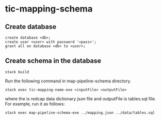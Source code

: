 # tic-mapping-schema

## Create database

```
create database <db>;
create user <user> with password '<pass>';
grant all on database <db> to <user>;
```

## Create schema in the database

```
stack build
```
Run the following command in map-pipeline-schema directory.
```
stack exec tic-mapping-name-exe <inputFile> <outputFile>
```
where the <inputFile> is redcap data dictionary json file 
and outputFile is tables.sql file. For example, run it 
as follows:
```
stack exec map-pipeline-schema-exe ../mapping.json ../data/tables.sql
```
